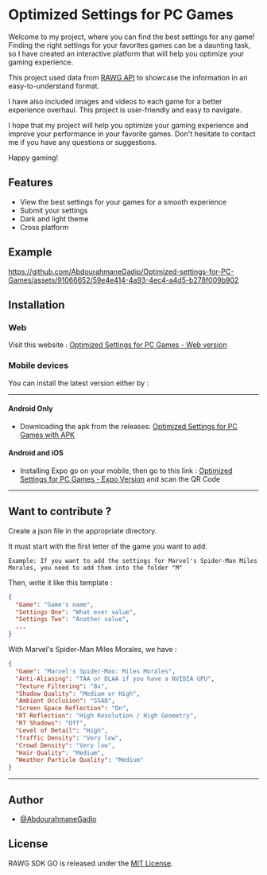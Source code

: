 
# Optimized Settings for PC Games

Welcome to my project, where you can find the best settings for any game! Finding the right settings for your favorites games can be a daunting task, so I have created an interactive platform that will help you optimize your gaming experience. 

This project used data from [RAWG API](https://rawg.io/) to showcase the information in an easy-to-understand format. 

I have also included images and videos to each game for a better experience overhaul. This project is user-friendly and easy to navigate. 

I hope that my project will help you optimize your gaming experience and improve your performance in your favorite games. Don't hesitate to contact me if you have any questions or suggestions. 

Happy gaming!


## Features

- View the best settings for your games for a smooth experience
- Submit your settings
- Dark and light theme
- Cross platform

## Example

https://github.com/AbdourahmaneGadio/Optimized-settings-for-PC-Games/assets/91066652/59e4e414-4a93-4ec4-a4d5-b278f009b902

## Installation

### Web

Visit this website : [Optimized Settings for PC Games - Web version](https://abdourahmanegadio.github.io/Optimized-settings-for-PC-Games/)

### Mobile devices

You can install the latest version either by :

---

#### Android Only
- Downloading the apk from the releases: [Optimized Settings for PC Games with APK](https://github.com/AbdourahmaneGadio/Optimized-settings-for-PC-Games/releases/latest/download/optimized-settings-for-pc-games.apk)

#### Android and iOS

- Installing Expo go on your mobile, then go to this link : [Optimized Settings for PC Games - Expo Version](https://expo.dev/@guer7_jdhf/optimized-setttings-for-pc-games) and scan the QR Code

---

## Want to contribute ?

Create a json file in the appropriate directory. 

It must start with the first letter of the game you want to add.

```
Example: If you want to add the settings for Marvel's Spider-Man Miles Morales, you need to add them into the folder "M"
```

Then, write it like this template :

```json
{
  "Game": "Game's name",
  "Settings One": "What ever value",
  "Settings Two": "Another value",
  ...
}
```

With Marvel's Spider-Man Miles Morales, we have :

```json
{
  "Game": "Marvel's Spider-Man: Miles Morales",
  "Anti-Aliasing": "TAA or DLAA if you have a NVIDIA GPU",
  "Texture Filtering": "8x",
  "Shadow Quality": "Medium or High",
  "Ambient Occlusion": "SSAO",
  "Screen Space Reflection": "On",
  "RT Reflection": "High Resolution / High Geometry",
  "RT Shadows": "Off",
  "Level of Detail": "High",
  "Traffic Density": "Very low",
  "Crowd Density": "Very low",
  "Hair Quality": "Medium",
  "Weather Particle Quality": "Medium"
}
```

---

## Author

- [@AbdourahmaneGadio](https://github.com/AbdourahmaneGadio)


## License

RAWG SDK GO is released under the [MIT License](https://choosealicense.com/licenses/mit/).

